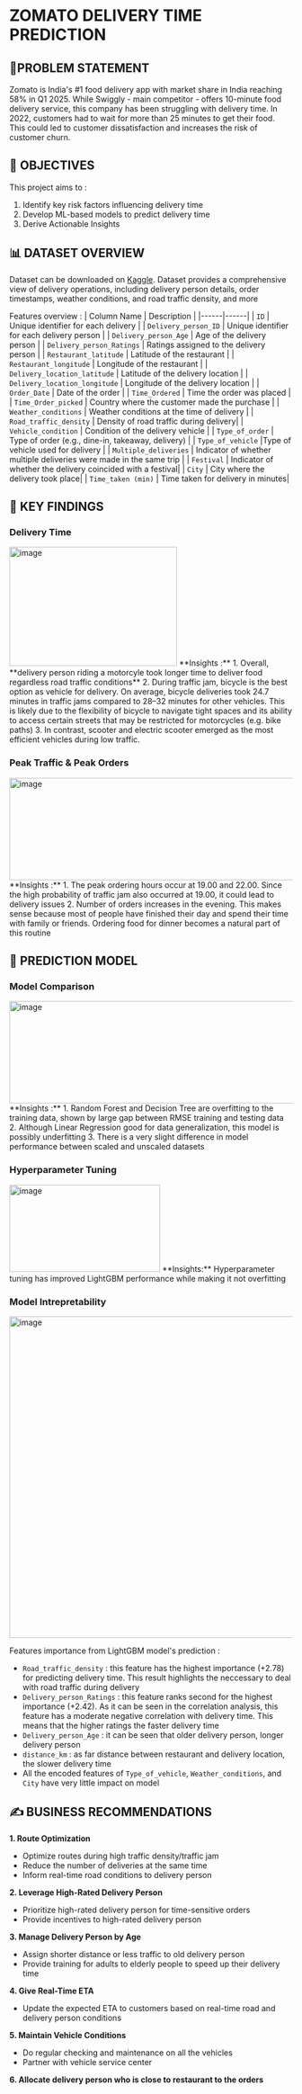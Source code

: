 # ZOMATO DELIVERY TIME PREDICTION
## 🛵PROBLEM STATEMENT
Zomato is India's #1 food delivery app with market share in India reaching 58% in Q1 2025. While Swiggly - main competitor - offers 10-minute food delivery service,  this company has been struggling with delivery time. In 2022, customers had to wait for more than 25 minutes to get their food. This could led to customer dissatisfaction and increases the risk of customer churn.

## 🎯 OBJECTIVES
This project aims to :
1. Identify key risk factors influencing delivery time
2. Develop ML-based models to predict delivery time
3. Derive Actionable Insights

## 📊 DATASET OVERVIEW
Dataset can be downloaded on [Kaggle](https://www.kaggle.com/datasets/saurabhbadole/zomato-delivery-operations-analytics-dataset/data). Dataset provides a comprehensive view of delivery operations, including delivery person details, order timestamps, weather conditions, and road traffic density, and more

Features overview :
| Column Name | Description |
|------|------|
| `ID` | Unique identifier for each delivery |
| `Delivery_person_ID` |  Unique identifier for each delivery person |
| `Delivery_person_Age` |  Age of the delivery person |
| `Delivery_person_Ratings` | Ratings assigned to the delivery person |
| `Restaurant_latitude` | Latitude of the restaurant  |
| `Restaurant_longitude` |  Longitude of the restaurant |
| `Delivery_location_latitude` |  Latitude of the delivery location  |
| `Delivery_location_longitude` | Longitude of the delivery location |
| `Order_Date` |  Date of the order |
| `Time_Ordered` | Time the order was placed  |
| `Time_Order_picked` | Country where the customer made the purchase  |
| `Weather_conditions` |  Weather conditions at the time of delivery |
| `Road_traffic_density` | Density of road traffic during delivery|
| `Vehicle_condition` | Condition of the delivery vehicle |
| `Type_of_order` | Type of order (e.g., dine-in, takeaway, delivery)  |
| `Type_of_vehicle` |Type of vehicle used for delivery |
| `Multiple_deliveries` |  Indicator of whether multiple deliveries were made in the same trip |
| `Festival` | Indicator of whether the delivery coincided with a festival|
| `City` | City where the delivery took place|
| `Time_taken (min)` |  Time taken for delivery in minutes|

## 🔎 KEY FINDINGS
### Delivery Time
<img width="298" height="212" alt="image" src="https://github.com/user-attachments/assets/0037b4c0-e0e9-44d5-9e79-afc4d550e4be" />
**Insights :**
1. Overall, **delivery person riding a motorcyle took longer time to deliver food regardless road traffic conditions**
2. During traffic jam, bicycle is the best option as vehicle for delivery. On average, bicycle deliveries took 24.7 minutes in traffic jams compared to 28–32 minutes for other vehicles. This is likely due to the flexibility of bicycle to navigate tight spaces and its ability to access certain streets that may be restricted for motorcycles (e.g. bike paths)
3.  In contrast, scooter and electric scooter emerged as the most efficient vehicles during low traffic.

### Peak Traffic & Peak Orders
<img width="553" height="182" alt="image" src="https://github.com/user-attachments/assets/0f9d3013-a102-4079-b751-116befee380c" />
**Insights :**
1. The peak ordering hours occur at 19.00 and 22.00. Since the high probability of traffic jam also occurred at 19.00, it could lead to delivery issues
2. Number of orders increases in the evening. This makes sense because most of people have finished their day and spend their time with family or friends. Ordering food for dinner becomes a natural part of this routine

## 🤖 PREDICTION MODEL
### Model Comparison
<img width="546" height="182" alt="image" src="https://github.com/user-attachments/assets/36dbb80e-698d-47c6-b8ec-6fee02826951" />
**Insights :**
1. Random Forest and Decision Tree are overfitting to the training data, shown by large gap between RMSE training and testing data
2. Although Linear Regression good for data generalization, this model is possibly underfitting
3. There is a very slight difference in model performance between scaled and unscaled datasets

### Hyperparameter Tuning
<img width="268" height="155" alt="image" src="https://github.com/user-attachments/assets/c9b19879-bfe2-44f4-ade7-3e669de4669c" />
**Insights:**
Hyperparameter tuning has improved LightGBM performance while making it not overfitting

### Model Intrepretability
<img width="902" height="572" alt="image" src="https://github.com/user-attachments/assets/671505c0-ab1a-4f63-bd6b-cc9962b153d3" />

Features importance from LightGBM model's prediction :
* `Road_traffic_density` : this feature has the highest importance (+2.78) for predicting delivery time. This result highlights the neccessary to deal with road traffic during delivery
* `Delivery_person_Ratings` : this feature ranks second for the highest importance (+2.42). As it can be seen in the correlation analysis, this feature has a moderate negative correlation with delivery time. This means that the higher ratings the faster delivery time
* `Delivery_person_Age` : it can be seen that older delivery person, longer delivery person
* `distance_km` : as far distance between restaurant and delivery location, the slower delivery time
* All the encoded features of `Type_of_vehicle`, `Weather_conditions`, and `City` have very little impact on model

## ✍ BUSINESS RECOMMENDATIONS
**1. Route Optimization**

* Optimize routes during high traffic density/traffic jam
* Reduce the number of deliveries at the same time
* Inform real-time road conditions to delivery person


**2. Leverage High-Rated Delivery Person**

* Prioritize high-rated delivery person for time-sensitive orders
* Provide incentives to high-rated delivery person

**3. Manage Delivery Person by Age**
* Assign shorter distance or less traffic to old delivery person
* Provide training for adults to elderly people to speed up their delivery time

**4. Give Real-Time  ETA**
* Update the expected ETA to customers based on real-time road and delivery person conditions

**5. Maintain Vehicle Conditions**
* Do regular checking and maintenance on all the vehicles
* Partner with vehicle service center

**6. Allocate delivery person who is close to restaurant to the orders**


